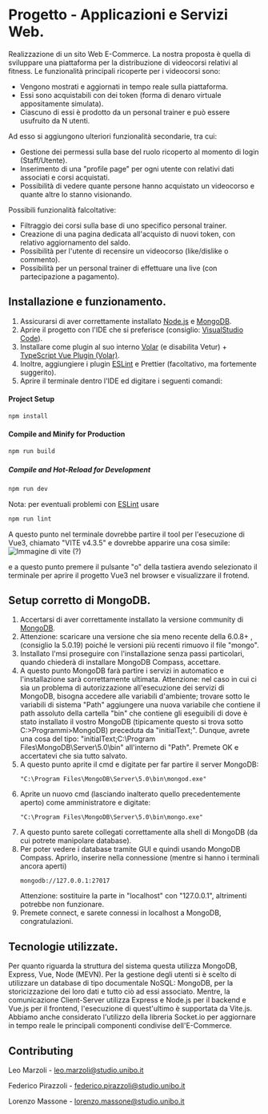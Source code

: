 # Progetto - Applicazioni e Servizi Web.

Realizzazione di un sito Web E-Commerce. La nostra proposta è quella di sviluppare una piattaforma  per la distribuzione di videocorsi relativi al fitness. Le funzionalità principali ricoperte per i videocorsi sono: 
* Vengono mostrati e aggiornati in tempo reale sulla piattaforma.
* Essi sono acquistabili con dei token (forma di denaro virtuale appositamente simulata).
* Ciascuno di essi è prodotto da un personal trainer e può essere usufruito da N utenti.

Ad esso si aggiungono ulteriori funzionalità secondarie, tra cui: 
* Gestione dei permessi sulla base del ruolo ricoperto al momento di login (Staff/Utente).
* Inserimento di una "profile page" per ogni utente con relativi dati associati e corsi acquistati.
* Possibilità di vedere quante persone hanno acquistato un videocorso e quante altre lo stanno visionando.

Possibili funzionalità falcoltative:
* Filtraggio dei corsi sulla base di uno specifico personal trainer.
* Creazione di una pagina dedicata all'acquisto di nuovi token, con relativo aggiornamento del saldo.
* Possibilità per l'utente di recensire un videocorso (like/dislike o commento).
* Possibilità per un personal trainer di effettuare una live (con partecipazione a pagamento).

## Installazione e funzionamento.

1. Assicurarsi di aver correttamente installato [Node.js](https://nodejs.org/en) e [MongoDB](https://www.mongodb.com/try/download/community).
2. Aprire il progetto con l'IDE che si preferisce (consiglio: [VisualStudio Code](https://code.visualstudio.com/)).
3. Installare come plugin al suo interno [Volar](https://marketplace.visualstudio.com/items?itemName=Vue.volar) (e disabilita Vetur) + [TypeScript Vue Plugin (Volar)](https://marketplace.visualstudio.com/items?itemName=Vue.vscode-typescript-vue-plugin).
4. Inoltre, aggiungiere i plugin [ESLint](https://eslint.org/) e Prettier (facoltativo, ma fortemente suggerito).
5. Aprire il terminale dentro l'IDE ed digitare i seguenti comandi:
#### Project Setup

```sh
npm install
```
#### Compile and Minify for Production

```sh
npm run build
```

##### Compile and Hot-Reload for Development

```sh
npm run dev
```

Nota: per eventuali problemi con [ESLint](https://eslint.org/) usare
```sh
npm run lint
```

A questo punto nel terminale dovrebbe partire il tool per l'esecuzione di Vue3, chiamato "VITE v4.3.5" e dovrebbe apparire una cosa simile:
![Immagine di vite (?)](https://user-images.githubusercontent.com/53586012/175346743-897f440d-6b3c-41b8-b3c4-9fd14124088b.png)

e a questo punto premere il pulsante "o" della tastiera avendo selezionato il terminale per aprire il progetto Vue3 nel browser e visualizzare il frotend.

## Setup corretto di MongoDB.
1. Accertarsi di aver correttamente installato la versione community di [MongoDB](https://www.mongodb.com/try/download/community).
2. Attenzione: scaricare una versione che sia meno recente della 6.0.8+ , (consiglio la 5.0.19) poiché le versioni più recenti rimuovo il file "mongo".
3. Installato l'msi proseguire con l'installazione senza passi particolari, quando chiederà di installare MongoDB Compass, accettare.
4. A questo punto MongoDB farà partire i servizi in automatico e l'installazione sarà correttamente ultimata.
   Attenzione: nel caso in cui ci sia un problema di autorizzazione all'esecuzione dei servizi di MongoDB, bisogna accedere alle variabili d'ambiente;
   trovare sotto le variabili di sistema "Path" aggiungere una nuova variabile che contiene il path assoluto della cartella "bin" che contiene gli eseguibili
   di dove è stato installato il vostro MongoDB (tipicamente questo si trova sotto C:>Programmi>MongoDB) preceduta da "initialText;". Dunque, avrete una cosa del tipo:
   "initialText;C:\Program Files\MongoDB\Server\5.0\bin" all'interno di "Path". Premete OK e accertatevi che sia tutto salvato.
5. A questo punto aprite il cmd e digitate per far partire il server MongoDB:
   ```
   "C:\Program Files\MongoDB\Server\5.0\bin\mongod.exe"
   ```
6. Aprite un nuovo cmd (lasciando inalterato quello precedentemente aperto) come amministratore e digitate:
   ```
   "C:\Program Files\MongoDB\Server\5.0\bin\mongo.exe"
   ```
7. A questo punto sarete collegati correttamente alla shell di MongoDB (da cui potrete manipolare database).
8. Per poter vedere i database tramite GUI e quindi usando MongoDB Compass. Aprirlo, inserire nella connessione (mentre si hanno i terminali ancora aperti)
   ```
   mongodb://127.0.0.1:27017
   ```
   Attenzione: sostituire la parte in "localhost" con "127.0.0.1", altrimenti potrebbe non funzionare.
9. Premete connect, e sarete connessi in localhost a MongoDB, congratulazioni.

## Tecnologie utilizzate.

Per quanto riguarda la struttura del sistema questa utilizza MongoDB, Express, Vue, Node (MEVN). Per la gestione degli utenti si è scelto di utilizzare un database di tipo documentale NoSQL: MongoDB, per la storicizzazione dei loro dati e tutto ciò ad essi associato. Mentre, la comunicazione Client-Server utilizza Express e Node.js per il backend e Vue.js per il frontend, l'esecuzione di quest'ultimo è supportata da Vite.js. Abbiamo anche considerato l'utilizzo della libreria Socket.io per aggiornare in tempo reale le principali componenti condivise dell'E-Commerce.

## Contributing
 Leo Marzoli -  leo.marzoli@studio.unibo.it

 Federico Pirazzoli - federico.pirazzoli@studio.unibo.it

 Lorenzo Massone - lorenzo.massone@studio.unibo.it

